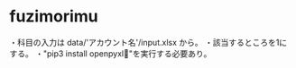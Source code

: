 # fuzimorimu
・科目の入力は data/'アカウント名'/input.xlsx から。
・該当するところを1にする。
・"pip3 install openpyxl"を実行する必要あり。